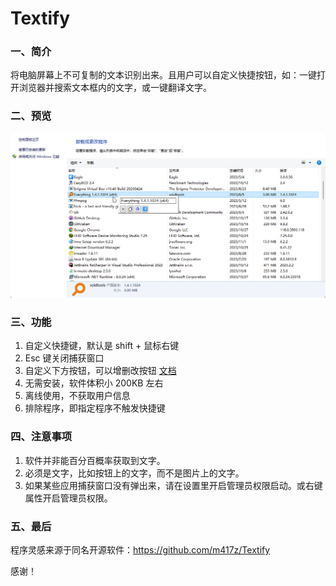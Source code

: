 ﻿# Textify

### 一、简介
将电脑屏幕上不可复制的文本识别出来。且用户可以自定义快捷按钮，如：一键打开浏览器并搜索文本框内的文字，或一键翻译文字。 

### 二、预览
![截图](screenshort/s1.png)

### 三、功能
1. 自定义快捷键，默认是 shift + 鼠标右键
2. Esc 键关闭捕获窗口
3. 自定义下方按钮，可以增删改按钮 [文档](https://github.com/Hunlongyu/Textify/wiki/%E8%87%AA%E5%AE%9A%E4%B9%89%E6%8C%89%E9%92%AE)
4. 无需安装，软件体积小 200KB 左右
5. 离线使用，不获取用户信息
6. 排除程序，即指定程序不触发快捷键


### 四、注意事项
1. 软件并非能百分百概率获取到文字。
2. 必须是文字，比如按钮上的文字，而不是图片上的文字。
3. 如果某些应用捕获窗口没有弹出来，请在设置里开启管理员权限启动。或右键属性开启管理员权限。

### 五、最后
程序灵感来源于同名开源软件：https://github.com/m417z/Textify

感谢！

